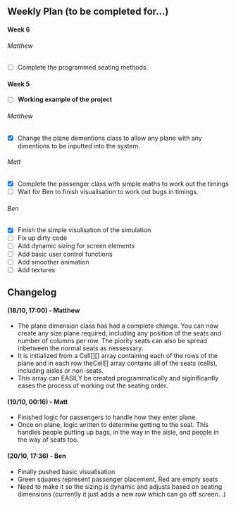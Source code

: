 ## Weekly Plan (to be completed for...)
#### Week 6
###### Matthew
- [ ] Complete the programmed seating methods.

#### Week 5
- [ ] **Working example of the project**

###### Matthew
- [x] Change the plane dementions class to allow any plane with any dimentions to be inputted into the system.

###### Matt
- [X] Complete the passenger class with simple maths to work out the timings
- [ ] Wait for Ben to finish visualisation to work out bugs in timings.

###### Ben
- [X] Finish the simple visulisation of the simulation
- [ ] Fix up dirty code
- [ ] Add dynamic sizing for screen elements
- [ ] Add basic user control functions
- [ ] Add smoother animation
- [ ] Add textures

## Changelog
#### (18/10, 17:00) - Matthew
* The plane dimension class has had a complete change. You can now create any size plane required, including any position of the seats and number of columns per row. The piority seats can also be spread inbetween the normal seats as nessessary.
* It is initialized from a Cell[][] array containing each of the rows of the plane and in each row theCell[] array contains all of the seats (cells), including aisles or non-seats.
* This array can EASILY be created programmatically and siginificantly eases the process of working out the seating order.

#### (19/10, 00:16) - Matt
* Finished logic for passengers to handle how they enter plane
* Once on plane, logic written to determine getting to the seat. This handles people putting up bags, in the way in the aisle, and people in the way of seats too.

#### (20/10, 17:36) - Ben
* Finally pushed basic visualisation
* Green squares represent passenger placement, Red are empty seats
* Need to make it so the sizing is dynamic and adjusts based on seating dimensions (currently it just adds a new row which can go off screen...)


